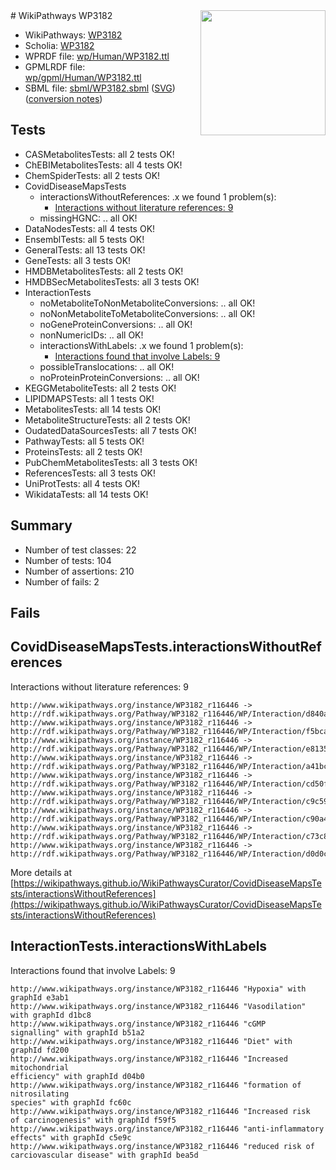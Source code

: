 <img style="float: right; width: 200px" src="../logo.png" />
# WikiPathways WP3182

* WikiPathways: [WP3182](https://identifiers.org/wikipathways:WP3182)
* Scholia: [WP3182](https://scholia.toolforge.org/wikipathways/WP3182)
* WPRDF file: [wp/Human/WP3182.ttl](../wp/Human/WP3182.ttl)
* GPMLRDF file: [wp/gpml/Human/WP3182.ttl](../wp/gpml/Human/WP3182.ttl)
* SBML file: [sbml/WP3182.sbml](../sbml/WP3182.sbml) ([SVG](../sbml/WP3182.svg)) ([conversion notes](../sbml/WP3182.txt))

## Tests
* CASMetabolitesTests: all 2 tests OK!
* ChEBIMetabolitesTests: all 4 tests OK!
* ChemSpiderTests: all 2 tests OK!
* CovidDiseaseMapsTests
    * interactionsWithoutReferences: .x we found 1 problem(s):
        * [Interactions without literature references: 9](#2e295937)
    * missingHGNC: .. all OK!
* DataNodesTests: all 4 tests OK!
* EnsemblTests: all 5 tests OK!
* GeneralTests: all 13 tests OK!
* GeneTests: all 3 tests OK!
* HMDBMetabolitesTests: all 2 tests OK!
* HMDBSecMetabolitesTests: all 3 tests OK!
* InteractionTests
    * noMetaboliteToNonMetaboliteConversions: .. all OK!
    * noNonMetaboliteToMetaboliteConversions: .. all OK!
    * noGeneProteinConversions: .. all OK!
    * nonNumericIDs: .. all OK!
    * interactionsWithLabels: .x we found 1 problem(s):
        * [Interactions found that involve Labels: 9](#630d2680)
    * possibleTranslocations: .. all OK!
    * noProteinProteinConversions: .. all OK!
* KEGGMetaboliteTests: all 2 tests OK!
* LIPIDMAPSTests: all 1 tests OK!
* MetabolitesTests: all 14 tests OK!
* MetaboliteStructureTests: all 2 tests OK!
* OudatedDataSourcesTests: all 7 tests OK!
* PathwayTests: all 5 tests OK!
* ProteinsTests: all 2 tests OK!
* PubChemMetabolitesTests: all 3 tests OK!
* ReferencesTests: all 3 tests OK!
* UniProtTests: all 4 tests OK!
* WikidataTests: all 14 tests OK!


## Summary

* Number of test classes: 22
* Number of tests: 104
* Number of assertions: 210
* Number of fails: 2

## Fails

<a name="2e295937" />

## CovidDiseaseMapsTests.interactionsWithoutReferences

Interactions without literature references: 9
```
http://www.wikipathways.org/instance/WP3182_r116446 -> http://rdf.wikipathways.org/Pathway/WP3182_r116446/WP/Interaction/d840a
http://www.wikipathways.org/instance/WP3182_r116446 -> http://rdf.wikipathways.org/Pathway/WP3182_r116446/WP/Interaction/f5bca
http://www.wikipathways.org/instance/WP3182_r116446 -> http://rdf.wikipathways.org/Pathway/WP3182_r116446/WP/Interaction/e8135
http://www.wikipathways.org/instance/WP3182_r116446 -> http://rdf.wikipathways.org/Pathway/WP3182_r116446/WP/Interaction/a41bc
http://www.wikipathways.org/instance/WP3182_r116446 -> http://rdf.wikipathways.org/Pathway/WP3182_r116446/WP/Interaction/cd50f
http://www.wikipathways.org/instance/WP3182_r116446 -> http://rdf.wikipathways.org/Pathway/WP3182_r116446/WP/Interaction/c9c59
http://www.wikipathways.org/instance/WP3182_r116446 -> http://rdf.wikipathways.org/Pathway/WP3182_r116446/WP/Interaction/c90a4
http://www.wikipathways.org/instance/WP3182_r116446 -> http://rdf.wikipathways.org/Pathway/WP3182_r116446/WP/Interaction/c73c8
http://www.wikipathways.org/instance/WP3182_r116446 -> http://rdf.wikipathways.org/Pathway/WP3182_r116446/WP/Interaction/d0d0c
```

More details at [https://wikipathways.github.io/WikiPathwaysCurator/CovidDiseaseMapsTests/interactionsWithoutReferences](https://wikipathways.github.io/WikiPathwaysCurator/CovidDiseaseMapsTests/interactionsWithoutReferences)

<a name="630d2680" />

## InteractionTests.interactionsWithLabels

Interactions found that involve Labels: 9
```
http://www.wikipathways.org/instance/WP3182_r116446 "Hypoxia" with graphId e3ab1
http://www.wikipathways.org/instance/WP3182_r116446 "Vasodilation" with graphId d1bc8
http://www.wikipathways.org/instance/WP3182_r116446 "cGMP
signalling" with graphId b51a2
http://www.wikipathways.org/instance/WP3182_r116446 "Diet" with graphId fd200
http://www.wikipathways.org/instance/WP3182_r116446 "Increased
mitochondrial
efficiency" with graphId d04b0
http://www.wikipathways.org/instance/WP3182_r116446 "formation of
nitrosilating
species" with graphId fc60c
http://www.wikipathways.org/instance/WP3182_r116446 "Increased risk
of carcinogenesis" with graphId f59f5
http://www.wikipathways.org/instance/WP3182_r116446 "anti-inflammatory
effects" with graphId c5e9c
http://www.wikipathways.org/instance/WP3182_r116446 "reduced risk of
carciovascular disease" with graphId bea5d
```

